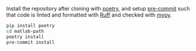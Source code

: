 Install the repository after cloning with [poetry](https://python-poetry.org/), and setup [pre-commit](https://pre-commit.com/) such that code is linted and formatted with [Ruff](https://docs.astral.sh/ruff/) and checked with [mypy](https://mypy-lang.org/).

```bash
pip install poetry
cd matlab-path
poetry install
pre-commit install
```